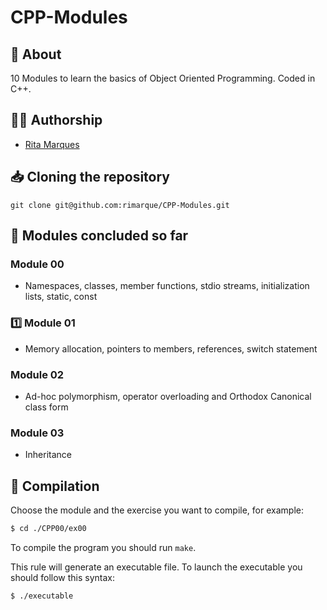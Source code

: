 # **CPP-Modules**

## :speech_balloon: **About**
10 Modules to learn the basics of Object Oriented Programming. Coded in C++.

## 🙋‍♀️ **Authorship**
- [Rita Marques](https://github.com/rimarque)

## :inbox_tray: **Cloning the repository**

```shell
git clone git@github.com:rimarque/CPP-Modules.git
```

## 💎 **Modules concluded so far**
### **Module 00**
 - Namespaces, classes, member functions, stdio streams, initialization lists, static, const
### :one: **Module 01**
 - Memory allocation, pointers to members, references, switch statement
### **Module 02**
 - Ad-hoc polymorphism, operator overloading and Orthodox Canonical class form
### **Module 03**
 - Inheritance

## :link: **Compilation**

Choose the module and the exercise you want to compile, for example:

```sh
$ cd ./CPP00/ex00
```

To compile the program you should run `make`.

This rule will generate an executable file. To launch the executable you should follow this syntax:

```sh
$ ./executable
```

